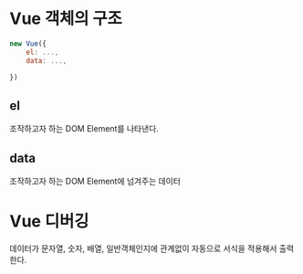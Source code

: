 # Vue 객체의 구조 
```javascript
new Vue({
    el: ...,
    data: ...,

})
```


## el
조작하고자 하는 DOM Element를 나타낸다.

## data
조작하고자 하는 DOM Element에 넘겨주는 데이터


# Vue 디버깅
데이터가 문자열, 숫자, 배열, 일반객체인지에 관계없이 자동으로 서식을 적용해서 출력한다.